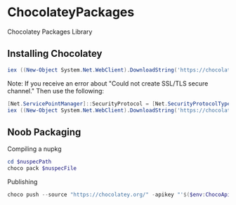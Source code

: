 # ChocolateyPackages

Chocolatey Packages Library

## Installing Chocolatey

```powershell
iex ((New-Object System.Net.WebClient).DownloadString('https://chocolatey.org/install.ps1'))
```

Note: If you receive an error about "Could not create SSL/TLS secure channel." Then use the following:

```powershell
[Net.ServicePointManager]::SecurityProtocol = [Net.SecurityProtocolType]::Tls12
iex ((New-Object System.Net.WebClient).DownloadString('https://chocolatey.org/install.ps1'))
```

## Noob Packaging

Compiling a nupkg
```powershell
cd $nuspecPath
choco pack $nuspecFile
```

Publishing
```powershell
choco push --source "https://chocolatey.org/" -apikey "'$($env:ChocoApiKey)'"
```